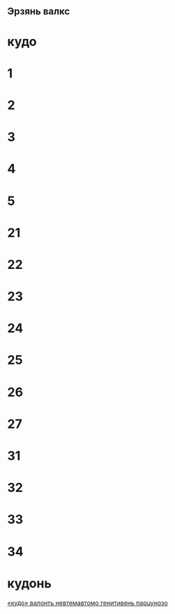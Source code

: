 ## Эрзянь валкс

# кудо

# 1

# 2

# 3

# 4

# 5

# 21

# 22

# 23

# 24

# 25

# 26

# 27

# 31

# 32

# 33

# 34


# кудонь
[«кудо» валонть невтемавтомо генитивень парцунозо](https://rueter.github.io/emerald/dictionaries/docs/myv_erzjanj_valks.html#кудо)